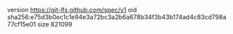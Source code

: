 version https://git-lfs.github.com/spec/v1
oid sha256:e75d3b0ec1c1e94e3a72bc3a2b6a678b34f3b43b174ad4c83cd798a77cf15e01
size 821099
